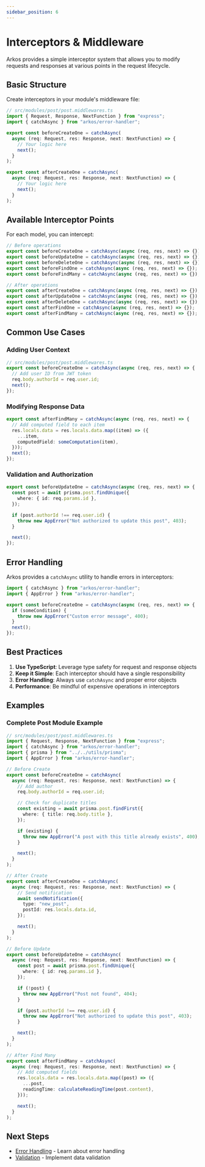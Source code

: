 ```yaml
---
sidebar_position: 6
---
```


# Interceptors & Middleware

Arkos provides a simple interceptor system that allows you to modify requests and responses at various points in the request lifecycle.

## Basic Structure

Create interceptors in your module's middleware file:

```typescript
// src/modules/post/post.middlewares.ts
import { Request, Response, NextFunction } from "express";
import { catchAsync } from "arkos/error-handler";

export const beforeCreateOne = catchAsync(
  async (req: Request, res: Response, next: NextFunction) => {
    // Your logic here
    next();
  }
);

export const afterCreateOne = catchAsync(
  async (req: Request, res: Response, next: NextFunction) => {
    // Your logic here
    next();
  }
);
```

## Available Interceptor Points

For each model, you can intercept:

```typescript
// Before operations
export const beforeCreateOne = catchAsync(async (req, res, next) => {});
export const beforeUpdateOne = catchAsync(async (req, res, next) => {});
export const beforeDeleteOne = catchAsync(async (req, res, next) => {});
export const beforeFindOne = catchAsync(async (req, res, next) => {});
export const beforeFindMany = catchAsync(async (req, res, next) => {});

// After operations
export const afterCreateOne = catchAsync(async (req, res, next) => {});
export const afterUpdateOne = catchAsync(async (req, res, next) => {});
export const afterDeleteOne = catchAsync(async (req, res, next) => {});
export const afterFindOne = catchAsync(async (req, res, next) => {});
export const afterFindMany = catchAsync(async (req, res, next) => {});
```

## Common Use Cases

### Adding User Context

```typescript
// src/modules/post/post.middlewares.ts
export const beforeCreateOne = catchAsync(async (req, res, next) => {
  // Add user ID from JWT token
  req.body.authorId = req.user.id;
  next();
});
```

### Modifying Response Data

```typescript
export const afterFindMany = catchAsync(async (req, res, next) => {
  // Add computed field to each item
  res.locals.data = res.locals.data.map((item) => ({
    ...item,
    computedField: someComputation(item),
  }));
  next();
});
```

### Validation and Authorization

```typescript
export const beforeUpdateOne = catchAsync(async (req, res, next) => {
  const post = await prisma.post.findUnique({
    where: { id: req.params.id },
  });

  if (post.authorId !== req.user.id) {
    throw new AppError("Not authorized to update this post", 403);
  }

  next();
});
```

## Error Handling

Arkos provides a `catchAsync` utility to handle errors in interceptors:

```typescript
import { catchAsync } from "arkos/error-handler";
import { AppError } from "arkos/error-handler";

export const beforeCreateOne = catchAsync(async (req, res, next) => {
  if (someCondition) {
    throw new AppError("Custom error message", 400);
  }
  next();
});
```

## Best Practices

1. **Use TypeScript**: Leverage type safety for request and response objects
2. **Keep it Simple**: Each interceptor should have a single responsibility
3. **Error Handling**: Always use `catchAsync` and proper error objects
4. **Performance**: Be mindful of expensive operations in interceptors

## Examples

### Complete Post Module Example

```typescript
// src/modules/post/post.middlewares.ts
import { Request, Response, NextFunction } from "express";
import { catchAsync } from "arkos/error-handler";
import { prisma } from "../../utils/prisma";
import { AppError } from "arkos/error-handler";

// Before Create
export const beforeCreateOne = catchAsync(
  async (req: Request, res: Response, next: NextFunction) => {
    // Add author
    req.body.authorId = req.user.id;

    // Check for duplicate titles
    const existing = await prisma.post.findFirst({
      where: { title: req.body.title },
    });

    if (existing) {
      throw new AppError("A post with this title already exists", 400);
    }

    next();
  }
);

// After Create
export const afterCreateOne = catchAsync(
  async (req: Request, res: Response, next: NextFunction) => {
    // Send notification
    await sendNotification({
      type: "new_post",
      postId: res.locals.data.id,
    });

    next();
  }
);

// Before Update
export const beforeUpdateOne = catchAsync(
  async (req: Request, res: Response, next: NextFunction) => {
    const post = await prisma.post.findUnique({
      where: { id: req.params.id },
    });

    if (!post) {
      throw new AppError("Post not found", 404);
    }

    if (post.authorId !== req.user.id) {
      throw new AppError("Not authorized to update this post", 403);
    }

    next();
  }
);

// After Find Many
export const afterFindMany = catchAsync(
  async (req: Request, res: Response, next: NextFunction) => {
    // Add computed fields
    res.locals.data = res.locals.data.map((post) => ({
      ...post,
      readingTime: calculateReadingTime(post.content),
    }));

    next();
  }
);
```

## Next Steps

- [Error Handling](./error-handling.md) - Learn about error handling
- [Validation](./validation.md) - Implement data validation
